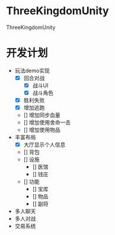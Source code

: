 # ThreeKingdomUnity
ThreeKingdomUnity
# 开发计划
- 玩法demo实现
    - [x] 回合对战
        - [x] 战斗UI
        - [x] 战斗角色
    - [x] 胜利失败
    - [x] 增加逃跑
    - [] 增加同步血量
    - [] 增加使用舍命一击
    - [] 增加使用物品
- 丰富布局
    - [x] 大厅显示个人信息
    - [] 背包
    - [] 设施
        - [] 医馆
        - [] 钱庄
    - [] 功能
        - [] 宝库
        - [] 物品
        - [] 副将
- 多人聊天
- 多人对战
- 交易系统